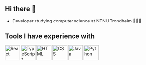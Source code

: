 ## Hi there 👋
- Developer studying computer science at NTNU Trondheim 👩🏼‍💻

## Tools I have experience with
<img align="left" alt="React" width="48px" src="https://cdn.jsdelivr.net/gh/devicons/devicon/icons/react/react-original.svg" />
<img align="left" alt="TypeScript" width="48px" src="https://cdn.jsdelivr.net/gh/devicons/devicon/icons/typescript/typescript-plain.svg" />
<img align="left" alt="HTML" width="48px" src="https://cdn.jsdelivr.net/gh/devicons/devicon/icons/html5/html5-plain.svg" />
<img align="left" alt="CSS" width="48px" src="https://cdn.jsdelivr.net/gh/devicons/devicon/icons/css3/css3-plain.svg" />
<img align="left" alt="Java" width="48px" src="https://cdn.jsdelivr.net/gh/devicons/devicon/icons/java/java-original.svg"/>
<img align="left" alt="Python" width="48px" src="https://cdn.jsdelivr.net/gh/devicons/devicon/icons/python/python-plain.svg" />
